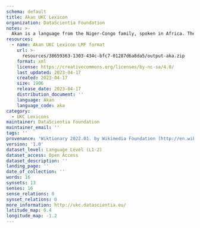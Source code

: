 ```yaml
---
schema: default
title: Akan UKC Lexicon
organization: DataScientia Foundation
notes: >-
  Akan is a language from the Niger-Congo family, spoken in Africa. The UKC Lexicon of Akan is represented as a lexico-semantic network. It consists of words, word senses, synsets, as well as sense-level and synset-level relationships.
resources:
  - name: Akan UKC Lexicon LMF format
    url: >-
      resources/38659363-1303-434c-bfc7-01287d6a8da5/output-aka.zip
    format: xml
    license: https://creativecommons.org/licenses/by-nc-sa/4.0/
    last_updated: 2023-04-17
    created: 2023-04-17
    size: 1906
    release_date: 2023-04-17
    distribution_document: ''
    language: Akan
    language_code: aka
category:
  - UKC Lexicons
maintainer: DataScientia Foundation
maintainer_email: ''
tags: ''
provenance: 'Wiktionary 2022.01. by Wikimedia Foundation (http://en.wiktionary.org); CogNet 2.1 by Khuyagbaatar Batsuren, National University of Mongolia (http://cognet.ukc.disi.unitn.it); Princeton WordNet 2.1 by Princeton University (https://wordnet.princeton.edu)'
version: '1.0'
dataset_level: Language Level (L1-2)
dataset_access: Open Access
dataset_description: ''
landing_page: ''
date_of_collection: ''
words: 16
synsets: 13
senses: 16
sense_relations: 0
synset_relations: 0
more_information: http://ukc.datascientia.eu/
latitude_map: 6.4
longitude_map: -1.2
---
```

